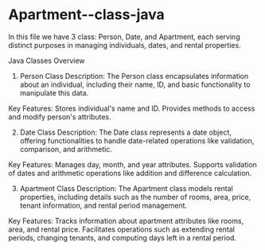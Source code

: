 # Apartment--class-java
In this file we have 3 class: Person, Date, and Apartment, each serving distinct purposes in managing individuals, dates, and rental properties.

Java Classes Overview
1. Person Class
Description:
The Person class encapsulates information about an individual, including their name, ID, and basic functionality to manipulate this data.

Key Features:
Stores individual's name and ID.
Provides methods to access and modify person's attributes.

2. Date Class
Description:
The Date class represents a date object, offering functionalities to handle date-related operations like validation, comparison, and arithmetic.

Key Features:
Manages day, month, and year attributes.
Supports validation of dates and arithmetic operations like addition and difference calculation.

3. Apartment Class
Description:
The Apartment class models rental properties, including details such as the number of rooms, area, price, tenant information, and rental period management.

Key Features:
Tracks information about apartment attributes like rooms, area, and rental price.
Facilitates operations such as extending rental periods, changing tenants, and computing days left in a rental period.
